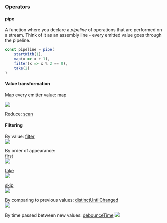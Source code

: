 ### Operators

#### pipe

A function where you declare a _pipeline_ of operations that are performed on a stream. Think of it as an assembly line - every emitted value goes through the pipeline.

```javascript
const pipeline = pipe(
    startWith(1),
    map(x => x + 1),
    filter(x => x % 2 == 0),
    take(2)
)
```

#### Value transformation

Map every emitter value: [map](https://rxjs-dev.firebaseapp.com/api/operators/map)  

![](https://rxjs.dev/assets/images/marble-diagrams/map.png)

Reduce: [scan](https://rxjs-dev.firebaseapp.com/api/operators/scan)

#### Filtering

By value: 
[filter](https://rxjs-dev.firebaseapp.com/api/operators/filter)  
![](https://rxjs.dev/assets/images/marble-diagrams/filter.png)

By order of appearance:  
[first](https://rxjs-dev.firebaseapp.com/api/operators/first)  
![](https://rxjs.dev/assets/images/marble-diagrams/first.png) 

[take](https://rxjs-dev.firebaseapp.com/api/operators/take)  
![](https://rxjs-dev.firebaseapp.com/assets/images/marble-diagrams/take.png)

[skip](https://rxjs-dev.firebaseapp.com/api/operators/skip)  
![](https://rxjs-dev.firebaseapp.com/assets/images/marble-diagrams/skip.png)

By comparing to previous values: 
[distinctUntilChanged](https://rxjs-dev.firebaseapp.com/api/operators/distinctUntilChanged)  
![](https://rxjs-dev.firebaseapp.com/assets/images/marble-diagrams/distinctUntilChanged.png)

By time passed between new values: 
[debounceTime](https://rxjs-dev.firebaseapp.com/api/operators/debounceTime)
![](https://rxjs-dev.firebaseapp.com/assets/images/marble-diagrams/debounceTime.png)
